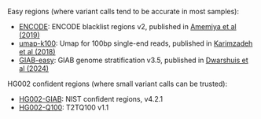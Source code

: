 Easy regions (where variant calls tend to be accurate in most samples):

* [ENCODE][encode]: ENCODE blacklist regions v2, published in [Amemiya et al (2019)][pub-encode]
* [umap-k100][umap]: Umap for 100bp single-end reads, published in [Karimzadeh et al (2018)][pub-umap]
* [GIAB-easy][GIAB-easy]: GIAB genome stratification v3.5, published in [Dwarshuis et al (2024)][pub-GIAB-easy]

[GIAB-easy]: https://ftp-trace.ncbi.nlm.nih.gov/giab/ftp/release/genome-stratifications/v3.5/GRCh38@all/Union/
[pub-GIAB-easy]: https://www.nature.com/articles/s41467-024-53260-y
[umap]: https://bismap.hoffmanlab.org
[pub-umap]: https://academic.oup.com/nar/article/46/20/e120/5086676?login=false
[encode]: https://github.com/Boyle-Lab/Blacklist
[pub-encode]: https://www.nature.com/articles/s41598-019-45839-z

HG002 confident regions (where small variant calls can be trusted):

* [HG002-GIAB][GIAB-old]: NIST confident regions, v4.2.1
* [HG002-Q100][GIAB-new]: T2TQ100 v1.1

[GIAB-old]: https://ftp-trace.ncbi.nlm.nih.gov/giab/ftp/release/AshkenazimTrio/HG002_NA24385_son/NISTv4.2.1/GRCh38/
[GIAB-new]: https://ftp-trace.ncbi.nlm.nih.gov/giab/ftp/data/AshkenazimTrio/analysis/NIST_HG002_DraftBenchmark_defrabbV0.019-20241113/

<!--
|                    |GIAB-easy| ENCODE  |umap-k100| pm151   | pm151a  |HG002-Q100|HG002-GIAB|
|:-------------------|--------:|--------:|--------:|--------:|--------:|---------:|---------:|
|Size (Gb)           |2.31     |2.83     |2.82     |2.55     |2.59     |2.74      |2.54      |
|# blocks            |4.84M    |731      |242k     |1.20M    |299k     |28.7k     |481k      |
|N50 block length    |860      |16.1M    |142k     |4158     |22.9k    |183k      |11.2k     |
|% GRCh38            |79.0     |96.8     |96.7     |87.2     |88.7     |93.7      |87.0      |
|% GenCode CDS       |72.6     |98.5     |97.6     |92.0     |92.3     |95.8      |91.8      |
|% ClinVar patho     |77.4     |99.8     |99.6     |95.1     |95.8     |98.8      |90.2      |
-->
<!--
|% gnomAD SNP20 pass| 89.8        | 78.2    | 99.6       |
|% gnomAD SNP20 flt | 26.8        | 7.1     | 86.5       |

* % gnomAD SNP20 pass: percent PASS SNPs at 20% allele frequency in gnomAD are included in the confident regions
* % gnomAD SNP20 flt: percent filtered SNPs at 20% allele frequency in gnomAD are included in the confident regions
* ClinVar version: 20250209
* GenCode version: v47
* Q100 version: 20241113
-->
